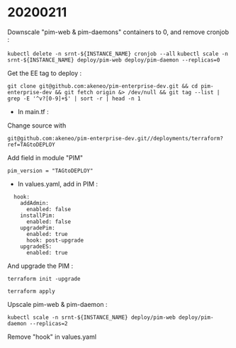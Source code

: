 # 20200211

Downscale "pim-web & pim-daemons" containers to 0, and remove cronjob :

`kubectl delete -n srnt-${INSTANCE_NAME} cronjob --all`
`kubectl scale -n srnt-${INSTANCE_NAME} deploy/pim-web deploy/pim-daemon --replicas=0`

Get the EE tag to deploy :

`git clone git@github.com:akeneo/pim-enterprise-dev.git && cd pim-enterprise-dev && git fetch origin &> /dev/null && git tag --list | grep -E '^v?[0-9]+$' | sort -r | head -n 1`

- In main.tf :

Change source with 

`git@github.com:akeneo/pim-enterprise-dev.git//deployments/terraform?ref=TAGtoDEPLOY`

Add field in module "PIM"

`pim_version = "TAGtoDEPLOY"`

- In values.yaml, add in PIM :
```
  hook:
    addAdmin:
      enabled: false
    installPim:
      enabled: false
    upgradePim:
      enabled: true
      hook: post-upgrade
    upgradeES:
      enabled: true
```

And upgrade the PIM :

`terraform init -upgrade`

`terraform apply`

Upscale pim-web & pim-daemon :

`kubectl scale -n srnt-${INSTANCE_NAME} deploy/pim-web deploy/pim-daemon --replicas=2`

Remove "hook" in values.yaml
